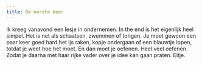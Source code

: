 ```yaml
---
title: De eerste keer
---
```

Ik kreeg vanavond een lesje in ondernemen. In the end is het eigenlijk heel simpel. Het is net als schaatsen, zwemmen of tongen. Je moet gewoon een paar keer goed hard het ijs raken, kopje ondergaan of een blauwtje lopen, totdat je weet hoe het moet. En dan moet je oefenen. Heel veel oefenen. Zodat je daarna met haar rijke vader over je idee kan gaan praten. Eitje.
